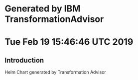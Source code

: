 # Generated by IBM TransformationAdvisor
# Tue Feb 19 15:46:46 UTC 2019
## Introduction

Helm Chart generated by Transformation Advisor
